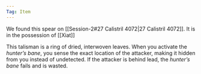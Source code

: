 ```yaml
---
Tag: Item
---
```

We found this spear on [[Session-2#27 Calistril 4072|27 Calistril 4072]]. It is in the possession of [[Xiat]]

This talisman is a ring of dried, interwoven leaves. When you activate the _hunter’s bane_, you sense the exact location of the attacker, making it hidden from you instead of undetected. If the attacker is behind lead, the _hunter’s bane_ fails and is wasted.